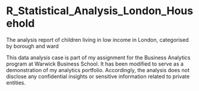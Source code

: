 # R_Statistical_Analysis_London_Household
The analysis report of children living in low income in London, categorised by borough and ward

This data analysis case is part of my assignment for the Business Analytics program at Warwick Business School. It has been modified to serve as a demonstration of my analytics portfolio. Accordingly, the analysis does not disclose any confidential insights or sensitive information related to private entities.
